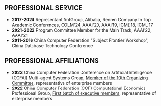 

## PROFESSIONAL SERVICE

- **2017-2024** Representant AntGroup, Alibaba, Renren Company In Top Academic Conferences, COLM'24, AAAI'20, AAAI'19, ICML'18, ICML'17
- **2021-2022** Program Committee Member for the Main Track, AAAI'22, AAAI'21
- **2011-2016** China Computer Federation "Subject Frontier Workshop", China Database Technology Conference

## PROFESSIONAL AFFILIATIONS

- **2023** China Computer Federation Conference on Artificial Intelligence (CCFAI) Multi-agent Systems Group, [Member of the 10th Organizing Committee](https://mp.weixin.qq.com/s/draXMk4vUmyI0YJYd6zJqg), representative of enterprise members
- **2022** China Computer Federation (CCF) Computational Economics Professional Group, [First batch of executive members](https://mp.weixin.qq.com/s/Zyu9i61ahvXHGPLePsP3xw), representative of enterprise members

[//]: #
[//]: #
[//]: #
[//]: #
[//]: #
